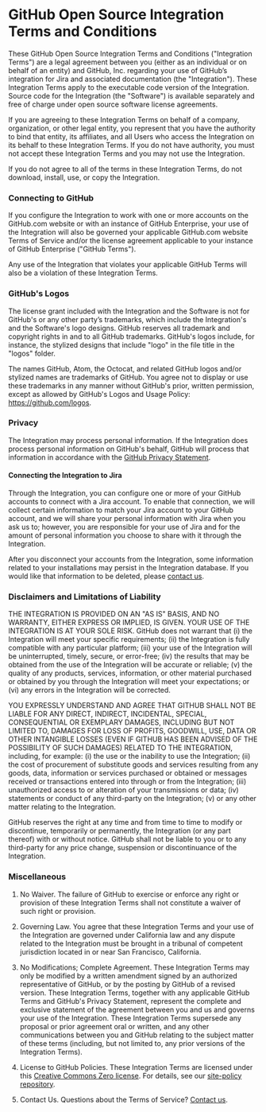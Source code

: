 # GitHub Open Source Integration Terms and Conditions

These GitHub Open Source Integration Terms and Conditions ("Integration Terms") are a legal agreement between you (either as an individual or on behalf of an entity) and GitHub, Inc. regarding your use of GitHub’s integration for Jira and associated documentation (the "Integration"). These Integration Terms apply to the executable code version of the Integration. Source code for the Integration (the "Software") is available separately and free of charge under open source software license agreements.

If you are agreeing to these Integration Terms on behalf of a company, organization, or other legal entity, you represent that you have the authority to bind that entity, its affiliates, and all Users who access the Integration on its behalf to these Integration Terms. If you do not have authority, you must not accept these Integration Terms and you may not use the Integration.

If you do not agree to all of the terms in these Integration Terms, do not download, install, use, or copy the Integration.

### Connecting to GitHub

If you configure the Integration to work with one or more accounts on the GitHub.com website or with an instance of GitHub Enterprise, your use of the Integration will also be governed your applicable GitHub.com website Terms of Service and/or the license agreement applicable to your instance of GitHub Enterprise ("GitHub Terms").

Any use of the Integration that violates your applicable GitHub Terms will also be a violation of these Integration Terms.

### GitHub's Logos

The license grant included with the Integration and the Software is not for GitHub's or any other party’s trademarks, which include the Integration's and the Software's logo designs. GitHub reserves all trademark and copyright rights in and to all GitHub trademarks. GitHub's logos include, for instance, the stylized designs that include "logo" in the file title in the "logos" folder.

The names GitHub, Atom, the Octocat, and related GitHub logos and/or stylized names are trademarks of GitHub. You agree not to display or use these trademarks in any manner without GitHub's prior, written permission, except as allowed by GitHub's Logos and Usage Policy: https://github.com/logos.

### Privacy

The Integration may process personal information. If the Integration does process personal information on GitHub's behalf, GitHub will process that information in accordance with the [GitHub Privacy Statement](https://help.github.com/articles/github-privacy-statement/).

#### Connecting the Integration to Jira

Through the Integration, you can configure one or more of your GitHub accounts to connect with a Jira account. To enable that connection, we will collect certain information to match your Jira account to your GitHub account, and we will share your personal information with Jira when you ask us to; however, you are responsible for your use of Jira and for the amount of personal information you choose to share with it through the Integration.

After you disconnect your accounts from the Integration, some information related to your installations may persist in the Integration database. If you would like that information to be deleted, please [contact us](https://github.com/contact).

### Disclaimers and Limitations of Liability

THE INTEGRATION IS PROVIDED ON AN "AS IS" BASIS, AND NO WARRANTY, EITHER EXPRESS OR IMPLIED, IS GIVEN. YOUR USE OF THE INTEGRATION IS AT YOUR SOLE RISK. GitHub does not warrant that (i) the Integration will meet your specific requirements; (ii) the Integration is fully compatible with any particular platform; (iii) your use of the Integration will be uninterrupted, timely, secure, or error-free; (iv) the results that may be obtained from the use of the Integration will be accurate or reliable; (v) the quality of any products, services, information, or other material purchased or obtained by you through the Integration will meet your expectations; or (vi) any errors in the Integration will be corrected.

YOU EXPRESSLY UNDERSTAND AND AGREE THAT GITHUB SHALL NOT BE LIABLE FOR ANY DIRECT, INDIRECT, INCIDENTAL, SPECIAL, CONSEQUENTIAL OR EXEMPLARY DAMAGES, INCLUDING BUT NOT LIMITED TO, DAMAGES FOR LOSS OF PROFITS, GOODWILL, USE, DATA OR OTHER INTANGIBLE LOSSES (EVEN IF GITHUB HAS BEEN ADVISED OF THE POSSIBILITY OF SUCH DAMAGES) RELATED TO THE INTEGRATION, including, for example: (i) the use or the inability to use the Integration; (ii) the cost of procurement of substitute goods and services resulting from any goods, data, information or services purchased or obtained or messages received or transactions entered into through or from the Integration; (iii) unauthorized access to or alteration of your transmissions or data; (iv) statements or conduct of any third-party on the Integration; (v) or any other matter relating to the Integration.

GitHub reserves the right at any time and from time to time to modify or discontinue, temporarily or permanently, the Integration (or any part thereof) with or without notice. GitHub shall not be liable to you or to any third-party for any price change, suspension or discontinuance of the Integration.

### Miscellaneous

1.	No Waiver. The failure of GitHub to exercise or enforce any right or provision of these Integration Terms shall not constitute a waiver of such right or provision.

2.	Governing Law. You agree that these Integration Terms and your use of the Integration are governed under California law and any dispute related to the Integration must be brought in a tribunal of competent jurisdiction located in or near San Francisco, California.

3.	No Modifications; Complete Agreement. These Integration Terms may only be modified by a written amendment signed by an authorized representative of GitHub, or by the posting by GitHub of a revised version. These Integration Terms, together with any applicable GitHub Terms and GitHub's Privacy Statement, represent the complete and exclusive statement of the agreement between you and us and governs your use of the Integration. These Integration Terms supersede any proposal or prior agreement oral or written, and any other communications between you and GitHub relating to the subject matter of these terms (including, but not limited to, any prior versions of the Integration Terms).

4.	License to GitHub Policies. These Integration Terms are licensed under this [Creative Commons Zero license](https://creativecommons.org/publicdomain/zero/1.0/). For details, see our [site-policy repository](https://github.com/github/site-policy#license).

5.	Contact Us. Questions about the Terms of Service? [Contact us](https://github.com/contact).
